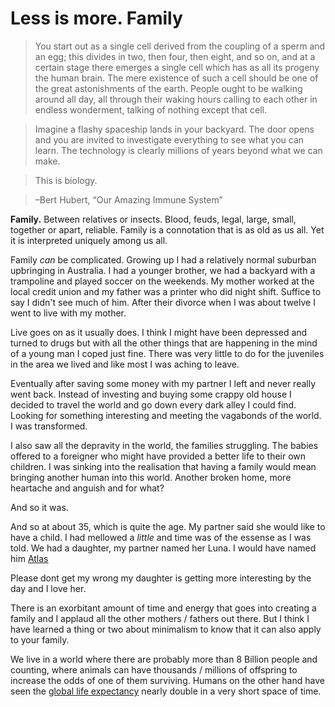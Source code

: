 # Less is more. Family

> You start out as a single cell derived from the coupling of a sperm and an egg; this divides in two, then four, then eight, and so on, and at a certain stage there emerges a single cell which has as all its progeny the human brain. The mere existence of such a cell should be one of the great astonishments of the earth. People ought to be walking around all day, all through their waking hours calling to each other in endless wonderment, talking of nothing except that cell.

> Imagine a flashy spaceship lands in your backyard. The door opens and you are invited to investigate everything to see what you can learn. The technology is clearly millions of years beyond what we can make.

> This is biology.

> –Bert Hubert, “Our Amazing Immune System”

**Family.** Between relatives or insects. Blood, feuds, legal, large, small, together or apart, reliable. Family is a connotation that is as old as us all. Yet it is interpreted uniquely among us all.

Family *can* be complicated. Growing up I had a relatively normal suburban upbringing in Australia. I had a younger brother, we had a backyard with a trampoline and played soccer on the weekends. My mother worked at the local credit union and my father was a printer who did night shift. Suffice to say I didn't see much of him. After their divorce when I was about twelve I went to live with my mother. 

Live goes on as it usually does. I think I might have been depressed and turned to drugs but with all the other things that are happening in the mind of a young man I coped just fine. There was very little to do for the juveniles in the area we lived and like most I was aching to leave.

Eventually after saving some money with my partner I left and never really went back. Instead of investing and buying some crappy old house I decided to travel the world and go down every dark alley I could find. Looking for something interesting and meeting the vagabonds of the world. I was transformed.

I also saw all the depravity in the world, the families struggling. The babies offered to a foreigner who might have provided a better life to their own children. I was sinking into the realisation that having a family would mean bringing another human into this world. Another broken home, more heartache and anguish and for what?

And so it was. 

And so at about 35, which is quite the age. My partner said she would like to have a child.
I had mellowed a *little* and time was of the essense as I was told. We had a daughter, my partner named her Luna. I would have named him [Atlas](https://en.wikipedia.org/wiki/Atlas_(mythology)#:~:text=Atlas%20and%20his%20brother%20Menoetius,the%20sky%20on%20his%20shoulders.) 

Please dont get my wrong my daughter is getting more interesting by the day and I love her. 

There is an exorbitant amount of time and energy that goes into creating a family and I applaud all the other mothers / fathers out there. But I think I have learned a thing or two about minimalism to know that it can also apply to your family. 

We live in a world where there are probably more than 8 Billion people and counting, where animals can have thousands / millions of offspring to increase the odds of one of them surviving. Humans on the other hand have seen the [global life expectancy](https://www.ted.com/talks/hans_rosling_the_best_stats_you_ve_ever_seen?language=en) nearly double in a very short space of time. 





